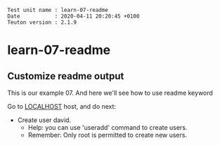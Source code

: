 ```
Test unit name : learn-07-readme
Date           : 2020-04-11 20:20:45 +0100
Teuton version : 2.1.9
```

# learn-07-readme

## Customize readme output

This is our example 07.
And here we'll see how to use readme keyword

Go to [LOCALHOST](#required-hosts) host, and do next:
* Create user david.
    * Help: you can use 'useradd' command to create users.
    * Remember: Only root is permitted to create new users.
